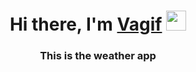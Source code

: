 <h1 align="center">Hi there, I'm <a href="https://daniilshat.ru/" target="_blank">Vagif</a> 
<img src="https://github.com/blackcater/blackcater/raw/main/images/Hi.gif" height="32"/></h1>
<h3 align="center">This is the weather app </h3>